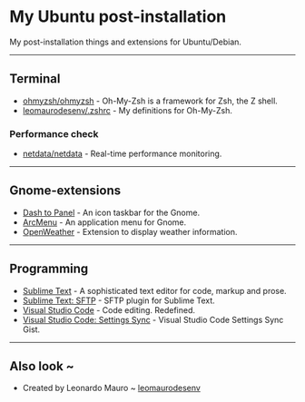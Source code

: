 # My Ubuntu post-installation

My post-installation things and extensions for Ubuntu/Debian.

---
## Terminal

- [ohmyzsh/ohmyzsh](https://github.com/ohmyzsh/ohmyzsh) - Oh-My-Zsh is a framework for Zsh, the Z shell.
- [leomaurodesenv/.zshrc](https://gist.github.com/leomaurodesenv/ed4300bc2ac9fb4016c30d706b74983a) - My definitions for Oh-My-Zsh.

### Performance check

- [netdata/netdata](https://github.com/netdata/netdata) - Real-time performance monitoring.

---
## Gnome-extensions

- [Dash to Panel](https://extensions.gnome.org/extension/1160/dash-to-panel/) - An icon taskbar for the Gnome.
- [ArcMenu](https://extensions.gnome.org/extension/3628/arcmenu/) - An application menu for Gnome.
- [OpenWeather](https://extensions.gnome.org/extension/750/openweather/) - Extension to display weather information.

---
## Programming

- [Sublime Text](https://www.sublimetext.com/) - A sophisticated text editor for code, markup and prose.
- [Sublime Text: SFTP](https://artisansweb.net/use-ftpsftp-sublime-text/) - SFTP plugin for Sublime Text.
- [Visual Studio Code](https://code.visualstudio.com/) - Code editing. Redefined.
- [Visual Studio Code: Settings Sync](https://gist.github.com/leomaurodesenv/a5eb1493f611e4c710011f2da480cb2e) - Visual Studio Code Settings Sync Gist.

---
## Also look ~

- Created by Leonardo Mauro ~ [leomaurodesenv](https://github.com/leomaurodesenv/)